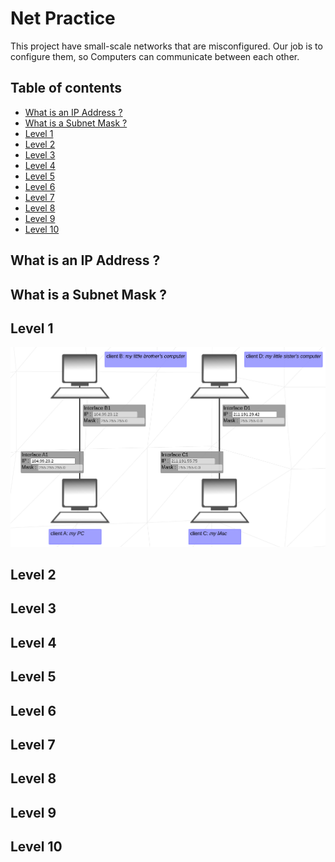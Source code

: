 # Net Practice
This project have small-scale networks that are misconfigured. Our job is to configure them, so Computers can communicate between each other.

## Table of contents
* [What is an IP Address ?](#ip_address)
* [What is a Subnet Mask ?](#subnet_mask)
* [Level 1](#level_1)
* [Level 2](#level_2)
* [Level 3](#level_3)
* [Level 4](#level_4)
* [Level 5](#level_5)
* [Level 6](#level_6)
* [Level 7](#level_7)
* [Level 8](#level_8)
* [Level 9](#level_9)
* [Level 10](#level_10)

<a name="ip_address"></a>
## What is an IP Address ?

<a name="subnet_mask"></a>
## What is a Subnet Mask ?

<a name="level_1"></a>
## Level 1
![Level 1 Image](./screenshots/level_1.png "level 1")

<a name="level_2"></a>
## Level 2

<a name="level_3"></a>
## Level 3

<a name="level_4"></a>
## Level 4

<a name="level_5"></a>
## Level 5

<a name="level_6"></a>
## Level 6

<a name="level_7"></a>
## Level 7

<a name="level_8"></a>
## Level 8

<a name="level_9"></a>
## Level 9

<a name="level_10"></a>
## Level 10
